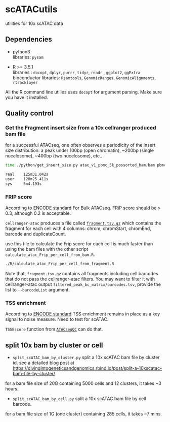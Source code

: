 # scATACutils
utilities for 10x scATAC data 

## Dependencies

* python3  
libraries: `pysam`

* R >= 3.5.1  
libraries : `docopt`, `dplyr`, `purrr`, `tidyr`, `readr` , `ggplot2`, `ggExtra`
bioconductor libraries: `Rsamtools`, `GenomicRanges`, `GenomicAlignments`, `rtracklayer`

All the R command line utilies uses `docopt` for argument parsing. Make sure you have it installed.

## Quality control

### Get the Fragment insert size from a 10x cellranger produced bam file

for a successful ATACseq, one often observes a periodicity of the insert size distribution: a peak under 100bp (open chromatin),
~200bp (single nucelosome), ~400bp (two nucelosome), etc..

```bash
time ./python/get_insert_size.py atac_v1_pbmc_5k_possorted_bam.bam pbmc_atac_5k_insert.txt --barcodes filtered_peak_bc_matrix/barcodes.tsv

real    125m31.042s
user    120m25.411s
sys     5m4.193s
```

### FRIP score

According to [ENCODE standard](https://www.encodeproject.org/atac-seq/)
For Bulk ATACseq. FRiP score should be > 0.3, although 0.2 is acceptable.

`cellranger-atac` produces a file called [`fragment.tsv.gz`](https://support.10xgenomics.com/single-cell-atac/software/pipelines/latest/output/fragments) which contains the fragment for each cell with 4 columns:
chrom, chromStart, chromEnd, barcode and duplicateCount.

use this file to calculate the Frip score for each cell is much faster than using the bam files with the other script
`calculate_atac_Frip_per_cell_from_bam.R`.

```bash
./R/calculate_atac_Frip_per_cell_from_fragment.R

```

Note that, `fragment.tsv.gz` contains all fragments including cell barcodes that do not pass the cellranger-atac filters. You may want to filter it with cellranger-atac output `filtered_peak_bc_matrix/barcodes.tsv`, provide the list to `--barcodeList` argument.

### TSS enrichment

According to [ENCODE standard](https://www.encodeproject.org/atac-seq/)
TSS enrichment remains in place as a key signal to noise measure. Need to test for scATAC.

`TSSEscore` function from [`ATACseqQC`](https://bioconductor.org/packages/release/bioc/vignettes/ATACseqQC/inst/doc/ATACseqQC.html) can do that.


## split 10x bam by cluster or cell

* `split_scATAC_bam_by_cluster.py` split a 10x scATAC bam file by cluster id.
see a detailed blog post at https://divingintogeneticsandgenomics.rbind.io/post/split-a-10xscatac-bam-file-by-cluster/

for a bam file size of 20G containing 5000 cells and 12 clusters, it takes ~3 hours.

* `split_scATAC_bam_by_cell.py` split a 10x scATAC bam file by cell barcode.

for a bam file size of 1G (one cluster) containing 285 cells, it takes ~7 mins.

